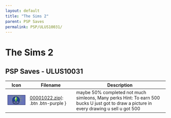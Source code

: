 ```yaml
---
layout: default
title: "The Sims 2"
parent: PSP Saves
permalink: PSP/ULUS10031/
---
```

# The Sims 2

## PSP Saves - ULUS10031

| Icon | Filename | Description |
|------|----------|-------------|
| ![The Sims 2](ICON0.PNG) | [00001022.zip](00001022.zip){: .btn .btn-purple } | maybe 50% completed not much simleons, Many perks Hint: To earn 500 bucks U just got to draw a picture in every drawing u sell u got 500 |
